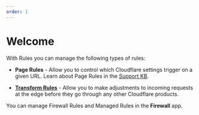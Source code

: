 ```yaml
---
order: 1
---
```


# Welcome

With Rules you can manage the following types of rules:

* **Page Rules** - Allow you to control which Cloudflare settings trigger on a given URL. Learn about Page Rules in the [Support KB](https://support.cloudflare.com/hc/articles/218411427).

* [**Transform Rules**](/transform) - Allow you to make adjustments to incoming requests at the edge before they go through any other Cloudflare products.

<Aside type='note' header='Note'>

You can manage Firewall Rules and Managed Rules in the **Firewall** app.

</Aside>

